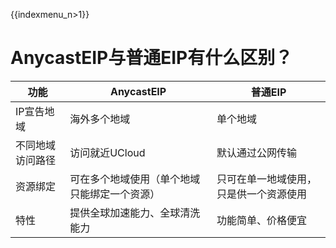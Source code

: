 {{indexmenu_n>1}}


# AnycastEIP与普通EIP有什么区别？
|功能|AnycastEIP|普通EIP|
|---|---|---|
|IP宣告地域|海外多个地域|单个地域|
|不同地域访问路径|访问就近UCloud|默认通过公网传输|
|资源绑定|可在多个地域使用（单个地域只能绑定一个资源）|只可在单一地域使用，只是供一个资源使用|
|特性|提供全球加速能力、全球清洗能力|功能简单、价格便宜|

